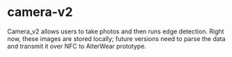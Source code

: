 # camera-v2

Camera_v2 allows users to take photos and then runs edge detection. Right now, these images are stored locally; future versions need to parse the data and transmit it over NFC to AlterWear prototype.

